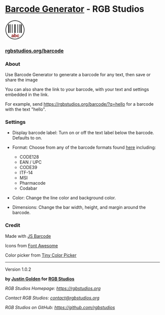 # [Barcode Generator](https://rgbstudios.org/barcode) - RGB Studios 

<img src="img/logo.svg" width="64px">

### [rgbstudios.org/barcode](https://rgbstudios.org/barcode)

### About

Use Barcode Generator to generate a barcode for any text, then save or share the image

You can also share the link to your barcode, with your text and settings embedded in the link.

For example, send https://rgbstudios.org/barcode/?q=hello for a barcode with the text "hello".

### Settings

- Display barcode label: Turn on or off the text label below the barcode. Defaults to on.

- Format: Choose from any of the barcode formats found [here](https://github.com/lindell/JsBarcode/wiki#barcodes) including:
  - CODE128
  - EAN / UPC
  - CODE39
  - ITF-14
  - MSI
  - Pharmacode
  - Codabar
  
- Color: Change the line color and background color.

- Dimensions: Change the bar width, height, and margin around the barcode.

### Credit

Made with [JS Barcode](https://github.com/lindell/JsBarcode)

Icons from [Font Awesome](https://fontawesome.com/)

Color picker from [Tiny Color Picker](https://github.com/PitPik/tinyColorPicker)

<hr>

Version 1.0.2

**by [Justin Golden](https://justingolden21.github.io) for [RGB Studios](https://rgbstudios.org)**

*RGB Studios Homepage: https://rgbstudios.org*

*Contact RGB Studios: contact@rgbstudios.org*

*RGB Studios on GitHub: https://github.com/rgbstudios*
